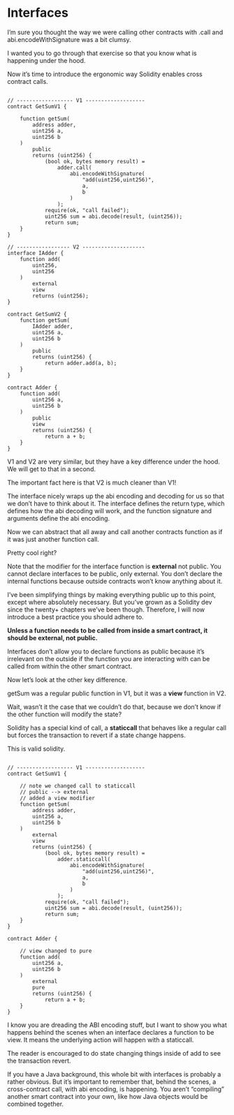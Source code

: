 # Interfaces

I’m sure you thought the way we were calling other contracts with .call and abi.encodeWithSignature was a bit clumsy.

I wanted you to go through that exercise so that you know what is happening under the hood.

Now it’s time to introduce the ergonomic way Solidity enables cross contract calls.

```solidity

// ------------------ V1 -------------------
contract GetSumV1 {

    function getSum(
        address adder, 
        uint256 a, 
        uint256 b
    ) 
        public 
        returns (uint256) {
            (bool ok, bytes memory result) = 
                adder.call(
                    abi.encodeWithSignature(
                        "add(uint256,uint256)", 
                        a, 
                        b
                    )
                );
            require(ok, "call failed");
            uint256 sum = abi.decode(result, (uint256));
            return sum;
    }
}

// ----------------- V2 --------------------
interface IAdder {
    function add(
        uint256, 
        uint256
    ) 
        external 
        view 
        returns (uint256);
}

contract GetSumV2 {
    function getSum(
        IAdder adder, 
        uint256 a, 
        uint256 b
    ) 
        public 
        returns (uint256) {
            return adder.add(a, b);
    }
}

contract Adder {
    function add(
        uint256 a, 
        uint256 b
    ) 
        public 
        view 
        returns (uint256) {
            return a + b;
    }
}

```

V1 and V2 are very similar, but they have a key difference under the hood. We will get to that in a second.

The important fact here is that V2 is much cleaner than V1!

The interface nicely wraps up the abi encoding and decoding for us so that we don’t have to think about it. The interface defines the return type, which defines how the abi decoding will work, and the function signature and arguments define the abi encoding.

Now we can abstract that all away and call another contracts function as if it was just another function call.

Pretty cool right?

Note that the modifier for the interface function is **external** not public. You cannot declare interfaces to be public, only external. You don’t declare the internal functions because outside contracts won’t know anything about it.

I’ve been simplifying things by making everything public up to this point, except where absolutely necessary. But you’ve grown as a Solidity dev since the twenty+ chapters we’ve been though. Therefore, I will now introduce a best practice you should adhere to.

**Unless a function needs to be called from inside a smart contract, it should be external, not public.**

Interfaces don’t allow you to declare functions as public because it’s irrelevant on the outside if the function you are interacting with can be called from within the other smart contract.

Now let’s look at the other key difference.

getSum was a regular public function in V1, but it was a **view** function in V2.

Wait, wasn’t it the case that we couldn’t do that, because we don’t know if the other function will modify the state?

Solidity has a special kind of call, a **staticcall** that behaves like a regular call but forces the transaction to revert if a state change happens.

This is valid solidity.

```solidity

// ------------------ V1 -------------------
contract GetSumV1 {

    // note we changed call to staticcall
    // public --> external
    // added a view modifier
    function getSum(
        address adder, 
        uint256 a, 
        uint256 b
    ) 
        external 
        view 
        returns (uint256) {
            (bool ok, bytes memory result) = 
                adder.staticcall(
                    abi.encodeWithSignature(
                        "add(uint256,uint256)", 
                        a, 
                        b
                    )
                );
            require(ok, "call failed");
            uint256 sum = abi.decode(result, (uint256));
            return sum;
    }
}

contract Adder {

    // view changed to pure
    function add(
        uint256 a, 
        uint256 b
    ) 
        external 
        pure 
        returns (uint256) {
            return a + b;
    }
}

```

I know you are dreading the ABI encoding stuff, but I want to show you what happens behind the scenes when an interface declares a function to be view. It means the underlying action will happen with a staticcall.

The reader is encouraged to do state changing things inside of add to see the transaction revert.

If you have a Java background, this whole bit with interfaces is probably a rather obvious. But it’s important to remember that, behind the scenes, a cross-contract call, with abi encoding, is happening. You aren’t “compiling” another smart contract into your own, like how Java objects would be combined together.
